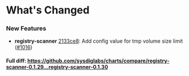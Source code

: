# What's Changed

### New Features
- **registry-scanner** [2133ce8](https://github.com/sysdiglabs/charts/commit/2133ce86603c5a7442848301f4cb9acc3d2e086f): Add config value for tmp volume size limit ([#1016](https://github.com/sysdiglabs/charts/issues/1016))

#### Full diff: https://github.com/sysdiglabs/charts/compare/registry-scanner-0.1.29...registry-scanner-0.1.30
